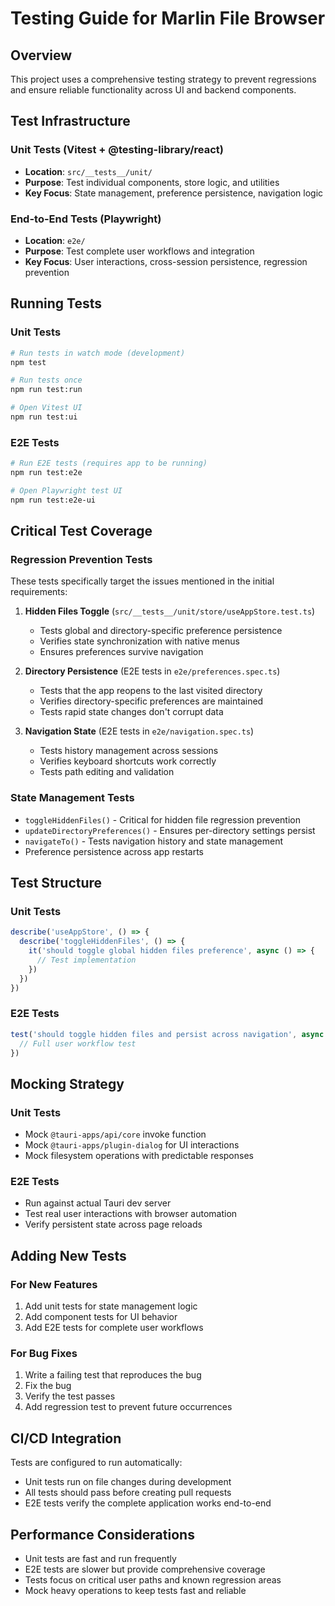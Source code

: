 # Testing Guide for Marlin File Browser

## Overview

This project uses a comprehensive testing strategy to prevent regressions and ensure reliable functionality across UI and backend components.

## Test Infrastructure

### Unit Tests (Vitest + @testing-library/react)
- **Location**: `src/__tests__/unit/`
- **Purpose**: Test individual components, store logic, and utilities
- **Key Focus**: State management, preference persistence, navigation logic

### End-to-End Tests (Playwright)
- **Location**: `e2e/`  
- **Purpose**: Test complete user workflows and integration
- **Key Focus**: User interactions, cross-session persistence, regression prevention

## Running Tests

### Unit Tests
```bash
# Run tests in watch mode (development)
npm test

# Run tests once
npm run test:run

# Open Vitest UI
npm run test:ui
```

### E2E Tests
```bash
# Run E2E tests (requires app to be running)
npm run test:e2e

# Open Playwright test UI
npm run test:e2e-ui
```

## Critical Test Coverage

### Regression Prevention Tests
These tests specifically target the issues mentioned in the initial requirements:

1. **Hidden Files Toggle** (`src/__tests__/unit/store/useAppStore.test.ts`)
   - Tests global and directory-specific preference persistence
   - Verifies state synchronization with native menus
   - Ensures preferences survive navigation

2. **Directory Persistence** (E2E tests in `e2e/preferences.spec.ts`)
   - Tests that the app reopens to the last visited directory
   - Verifies directory-specific preferences are maintained
   - Tests rapid state changes don't corrupt data

3. **Navigation State** (E2E tests in `e2e/navigation.spec.ts`)
   - Tests history management across sessions
   - Verifies keyboard shortcuts work correctly
   - Tests path editing and validation

### State Management Tests
- `toggleHiddenFiles()` - Critical for hidden file regression prevention
- `updateDirectoryPreferences()` - Ensures per-directory settings persist
- `navigateTo()` - Tests navigation history and state management
- Preference persistence across app restarts

## Test Structure

### Unit Tests
```typescript
describe('useAppStore', () => {
  describe('toggleHiddenFiles', () => {
    it('should toggle global hidden files preference', async () => {
      // Test implementation
    })
  })
})
```

### E2E Tests
```typescript
test('should toggle hidden files and persist across navigation', async ({ page }) => {
  // Full user workflow test
})
```

## Mocking Strategy

### Unit Tests
- Mock `@tauri-apps/api/core` invoke function
- Mock `@tauri-apps/plugin-dialog` for UI interactions
- Mock filesystem operations with predictable responses

### E2E Tests
- Run against actual Tauri dev server
- Test real user interactions with browser automation
- Verify persistent state across page reloads

## Adding New Tests

### For New Features
1. Add unit tests for state management logic
2. Add component tests for UI behavior
3. Add E2E tests for complete user workflows

### For Bug Fixes
1. Write a failing test that reproduces the bug
2. Fix the bug
3. Verify the test passes
4. Add regression test to prevent future occurrences

## CI/CD Integration

Tests are configured to run automatically:
- Unit tests run on file changes during development
- All tests should pass before creating pull requests
- E2E tests verify the complete application works end-to-end

## Performance Considerations

- Unit tests are fast and run frequently
- E2E tests are slower but provide comprehensive coverage
- Tests focus on critical user paths and known regression areas
- Mock heavy operations to keep tests fast and reliable